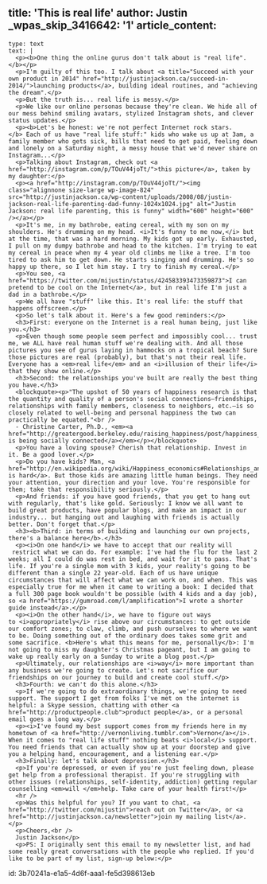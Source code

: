 title: 'This is real life'
author: Justin
_wpas_skip_3416642: '1'
article_content:
  -
    type: text
    text: |
      <p><b>One thing the online gurus don't talk about is "real life".</b></p>
      <p>I'm guilty of this too. I talk about <a title="Succeed with your own product in 2014" href="http://justinjackson.ca/succeed-in-2014/">launching products</a>, building ideal routines, and "achieving the dream".</p>
      <p>But the truth is... real life is messy.</p>
      <p>We like our online personas because they're clean. We hide all of our mess behind smiling avatars, stylized Instagram shots, and clever status updates.</p>
      <p><b>Let's be honest: we're not perfect Internet rock stars.</b> Each of us have "real life stuff:" kids who wake us up at 3am, a family member who gets sick, bills that need to get paid, feeling down and lonely on a Saturday night, a messy house that we'd never share on Instagram...</p>
      <p>Talking about Instagram, check out <a href="http://instagram.com/p/TOuV44joTt/">this picture</a>, taken by my daughter:</p>
      <p><a href="http://instagram.com/p/TOuV44joTt/"><img class="alignnone size-large wp-image-824" src="http://justinjackson.ca/wp-content/uploads/2008/08/justin-jackson-real-life-parenting-dad-funny-1024x1024.jpg" alt="Justin Jackson: real life parenting, this is funny" width="600" height="600" /></a></p>
      <p>It's me, in my bathrobe, eating cereal, with my son on my shoulders. He's drumming on my head. <i>It's funny to me now,</i> but at the time, that was a hard morning. My kids got up early. Exhausted, I pull on my dumpy bathrobe and head to the kitchen. I'm trying to eat my cereal in peace when my 4 year old climbs me like a tree. I'm too tired to ask him to get down. He starts singing and drumming. He's so happy up there, so I let him stay. I try to finish my cereal.</p>
      <p>You see, <a href="https://twitter.com/mijustin/status/424583393473359873">I can pretend to be cool on the Internet</a>, but in real life I'm just a dad in a bathrobe.</p>
      <p>We all have "stuff" like this. It's real life: the stuff that happens offscreen.</p>
      <p>So let's talk about it. Here's a few good reminders:</p>
      <h3>First: everyone on the Internet is a real human being, just like you.</h3>
      <p>Even though some people seem perfect and impossibly cool... trust me, we ALL have real human stuff we're dealing with. And all those pictures you see of gurus laying in hammocks on a tropical beach? Sure those pictures are real (probably), but that's not their real life. Everyone has a <em>real life</em> and an <i>illusion of their life</i> that they show online.</p>
      <h3>Second: the relationships you've built are really the best thing you have.</h3>
      <blockquote><p>"The upshot of 50 years of happiness research is that the quantity and quality of a person's social connections—friendships, relationships with family members, closeness to neighbors, etc.—is so closely related to well-being and personal happiness the two can practically be equated."<br />
      - Christine Carter, Ph.D., <em><a href="http://greatergood.berkeley.edu/raising_happiness/post/happiness_is_being_socially_connected">Happiness is being socially connected</a></em></p></blockquote>
      <p>You have a loving spouse? Cherish that relationship. Invest in it. Be a good lover.</p>
      <p>Do you have kids? Man, <a href="http://en.wikipedia.org/wiki/Happiness_economics#Relationships_and_children">parenting is hard</a>. But those kids are amazing little human beings. They need your attention, your direction and your love. You're responsible for them; take that responsibility seriously.</p>
      <p>And friends: if you have good friends, that you get to hang out with regularly, that's like gold. Seriously: I know we all want to build great products, have popular blogs, and make an impact in our industry... but hanging out and laughing with friends is actually better. Don't forget that.</p>
      <h3><b>Third: in terms of building and launching our own projects, there's a balance here</b>.</h3>
      <p><i>On one hand</i> we have to accept that our reality will  restrict what we can do. For example: I've had the flu for the last 2 weeks; all I could do was rest in bed, and wait for it to pass. That's life. If you're a single mom with 3 kids, your reality's going to be different than a single 22 year-old. Each of us have unique circumstances that will affect what we can work on, and when. This was especially true for me when it came to writing a book: I decided that a full 300 page book wouldn't be possible (with 4 kids and a day job), so <a href="https://gumroad.com/l/amplification">I wrote a shorter guide instead</a>.</p>
      <p><i>On the other hand</i>, we have to figure out ways to <i>appropriately</i> rise above our circumstances: to get outside our comfort zones; to claw, climb, and push ourselves to where we want to be. Doing something out of the ordinary does takes some grit and some sacrifice. <b>Here's what this means for me, personally</b>: I'm not going to miss my daughter's Christmas pageant, but I am going to wake up really early on a Sunday to write a blog post.</p>
      <p>Ultimately, our relationships are <i>way</i> more important than any business we're going to create. Let's not sacrifice our friendships on our journey to build and create cool stuff.</p>
      <h3>Fourth: we can't do this alone.</h3>
      <p>If we're going to do extraordinary things, we're going to need support. The support I get from folks I've met on the internet is helpful: a Skype session, chatting with other <a href="http://productpeople.club">product people</a>, or a personal email goes a long way.</p>
      <p><i>I've found my best support comes from my friends here in my hometown of <a href="http://vernonliving.tumblr.com">Vernon</a></i>. When it comes to "real life stuff" nothing beats <i>local</i> support. You need friends that can actually show up at your doorstep and give you a helping hand, encouragement, and a listening ear.</p>
      <h3>Finally: let's talk about depression.</h3>
      <p>If you're depressed, or even if you're just feeling down, please get help from a professional therapist. If you're struggling with other issues (relationships, self-identity, addiction) getting regular counselling <em>will </em>help. Take care of your health first!</p>
      <hr />
      <p>Was this helpful for you? If you want to chat, <a href="http://twitter.com/mijustin">reach out on Twitter</a>, or <a href="http://justinjackson.ca/newsletter">join my mailing list</a>.</p>
      <p>Cheers,<br />
      Justin Jackson</p>
      <p>PS: I originally sent this email to my newsletter list, and had some really great conversations with the people who replied. If you'd like to be part of my list, sign-up below:</p>
      
id: 3b70241a-e1a5-4d6f-aaa1-fe5d398613eb
